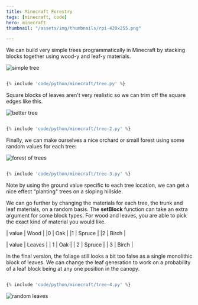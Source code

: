 ```yaml
---
title: Minecraft Forestry
tags: [minecraft, code]
hero: minecraft
thumbnail: "/assets/img/thumbnails/rpi-420x255.png"

---
```


We can build very simple trees programmatically in Minecraft by stacking blocks together using
wood-y and leaf-y materials.

<img src="/assets/img/posts/minecraft-forestry/simple-tree.png" alt="simple tree" class="u-max-full-width" />

```python

{% include 'code/python/minecraft/tree.py' %}

```

Square blocks of leaves aren't very realistic so we can trim off the square edges like this.

<img src="/assets/img/posts/minecraft-forestry/better-tree.png" alt="better tree" class="u-max-full-width" />

```python

{% include 'code/python/minecraft/tree-2.py' %}

```

Finally, we can make ourselves a nice orchard or small forest using some random values for each tree:

<img src="/assets/img/posts/minecraft-forestry/random-forest.png" alt="forest of trees" class="u-max-full-width" />

```python

{% include 'code/python/minecraft/tree-3.py' %}

```

Note by using the ground value specific to each tree location, we can get a nice effect "planting" trees on a sloping
hillside.

We can go further by changing the materials for each tree, the trunk and leaf materials, on a random basis. The **setBlock**
function can take an extra argument for some block types. For wood and leaves, you are able to pick the exact kind of
material you would like.

| value | Wood |
|0 | Oak |
|1 | Spruce |
|2 | Birch |

| value | Leaves |
| 1 | Oak |
| 2 | Spruce |
| 3 | Birch |

In the final version, the foliage still looks a bit too false as a single monolithic block of leaves. We can
change the leaf generation to work on a probability of a leaf block being at any one position in the canopy.

```python

{% include 'code/python/minecraft/tree-4.py' %}

```

<img src="/assets/img/posts/minecraft-forestry/random-leaves.png" alt="random leaves" class="u-max-full-width" />
